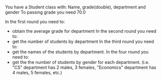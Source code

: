 You have a Student class with:
Name, grade(double), department and gender
To passing grade you need 70.0

In the first round you need to:
- obtain the average grade for department
In the second round you need to:
- get the number of students by department
In the third round you need to:
- get the names of the students by department.
In the four round you need to:
- get the the number of students by gender for each department. (i.e. "CS" department has 2 males, 3 females, "Economics" department has 4 males, 5 females, etc.)